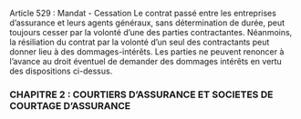 Article 529 : Mandat - Cessation
Le contrat passé entre les entreprises d’assurance et leurs agents généraux, sans détermination de durée, peut toujours cesser par la volonté d’une des parties contractantes.
Néanmoins, la résiliation du contrat par la volonté d’un seul des contractants peut donner lieu à des dommages-intérêts.
Les parties ne peuvent renoncer à l’avance au droit éventuel de demander des dommages intérêts en vertu des dispositions ci-dessus.
### CHAPITRE 2 : COURTIERS D’ASSURANCE ET SOCIETES DE COURTAGE D’ASSURANCE